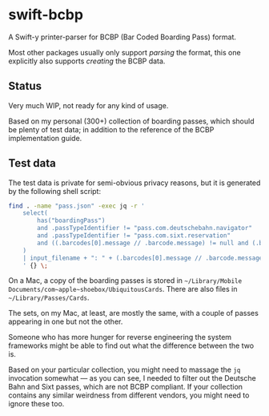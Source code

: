 # swift-bcbp

A Swift-y printer-parser for BCBP (Bar Coded Boarding Pass) format.

Most other packages usually only support _parsing_ the format, this one explicitly also supports _creating_ the BCBP data.

## Status

Very much WIP, not ready for any kind of usage.

Based on my personal (300+) collection of boarding passes, which should be plenty of test data; in addition to the reference of the BCBP implementation guide.

## Test data

The test data is private for semi-obvious privacy reasons, but it is generated by the following shell script:
```bash
find . -name "pass.json" -exec jq -r '
    select(
        has("boardingPass")
        and .passTypeIdentifier != "pass.com.deutschebahn.navigator"
        and .passTypeIdentifier != "pass.com.sixt.reservation"
        and ((.barcodes[0].message // .barcode.message) != null and (.barcodes[0].message // .barcode.message) != "")
    )
    | input_filename + ": " + (.barcodes[0].message // .barcode.message)
    ' {} \;
```

On a Mac, a copy of the boarding passes is stored in `~/Library/Mobile Documents/com~apple~shoebox/UbiquitousCards`.
There are also files in `~/Library/Passes/Cards`. 

The sets, on my Mac, at least, are mostly the same, with a couple of passes appearing in one but not the other.

Someone who has more hunger for reverse engineering the system frameworks might be able to find out what the difference between the two is.

Based on your particular collection, you might need to massage the `jq` invocation somewhat — as you can see, I needed to filter out the Deutsche Bahn and Sixt passes, which are not BCBP compliant. If your collection contains any similar weirdness from different vendors, you might need to ignore these too.
